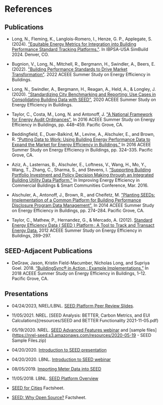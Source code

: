 # References

## Publications

* Long, N., Fleming, K., Langlois-Romero, I., Henze, G. P., Applegate, S. (2024). ["Equitable Energy Metrics for Integration into Building Performance Standard Tracking Platforms."](./resources/SimBuild2024_SEED_EEEJ.pdf). In IBPSA-USA SimBuild 2024. Denver, CO.

* Bugnion, V., Long, N., Mitchell, R., Bergmann, H., Swindler, A., Beers, E. (2022). ["Building Performance Standards to Drive Market Transformation"](./resources/Bugnion-2022-aceee.pdf). 2022 ACEEE Summer Study on Energy Efficiency in Buildings.

* Long, N., Swindler, A., Bergmann, H., Reagan, A., Held, A., & Longley, J. (2020). ["Standardizing City Benchmarking and Reporting: Use Cases in Consolidating Building Data with SEED"](./resources/Long-2020-Standardizing_City_Benchmarking.pdf), 2020 ACEEE Summer Study on Energy Efficiency in Buildings.

* Taylor, C., Costa, M., Long, N. and Antonoff, J. ["A National Framework for Energy Audit Ordinances"](https://aceee.org/files/proceedings/2016/data/papers/9_448.pdf), In 2016 ACEEE Summer Study on Energy Efficiency in Buildings, pp. 448–459. Pacific Grove, CA.

* Beddingfield, E., Duer-Balkind, M., Levine, A., Alschuler, E., and Brown, R. [“Putting Data to Work: Using Building Energy Performance Data to Expand the Market for Energy Efficiency in Buildings.”](https://aceee.org/files/proceedings/2016/data/papers/7_324.pdf) In 2016 ACEEE Summer Study on Energy Efficiency in Buildings, pp. 324–335. Pacific Grove, CA.

* Aziz, A., Lasternas, B., Alschuler, E., Loftness, V., Wang, H., Mo, Y., Wang, T., Zhang, C., Sharma, S., and Stevens, I. [“Supporting Building Portfolio Investment and Policy Decision Making through an Integrated Building Utility Data Platform.”](https://www.osti.gov/biblio/1247127) In Improving Energy Efficiency in Commercial Buildings & Smart Communities Conference, Mar. 2016.

* Alschuler, A., Antonoff, J., Brown, R., and Cheifetz, M. ["Planting SEEDs: Implementation of a Common Platform for Building Performance Disclosure Program Data Management"](http://aceee.org/files/proceedings/2014/data/papers/4-274.pdf), In 2014 ACEEE Summer Study on Energy Efficiency in Buildings, pp. 274–284. Pacific Grove, CA.

* Taylor, C., Mathew, P., Hernandez, G., & Mercado, A. (2012). [Standard Energy Efficiency Data ( SEED ) Platform : A Tool to Track and Transact Energy Data.](https://www.aceee.org/files/proceedings/2012/data/papers/0193-000384.pdf) 2012 ACEEE Summer Study on Energy Efficiency in Buildings, 289–297.

## SEED-Adjacent Publications

* DeGraw, Jason, Kristin Field-Macumber, Nicholas Long, and Supriya Goel. 2018. [“BuildingSync® in Action : Example Implementations.”](https://buildingsync.net/documents/DeGraw-ACEEE-BuildingSync-in-Action.pdf) In 2018 ACEEE Summer Study on Energy Efficiency in Buildings, 1–12. Pacific Grove, CA.

## Presentations

* 04/24/2023, NREL/LBNL. [SEED Platform Peer Review Slides](https://www.energy.gov/sites/default/files/2023-05/bto-peer-2023-25204-seed-nrel-long.pdf).

* 11/05/2021. NREL. [SEED Analysis: BETTER, Carbon Metrics,
and EUI Calculations](resources/SEED and BETTER Functionality 2021-11-05.pdf)

* 05/19/2020. NREL. [SEED Advanced Features webinar](https://nrel-seed.s3.amazonaws.com/resources/2020-05-19%20-%20SEED%20Advanced%20Features%20Webinar.mp4) and [sample files](<https://nrel-seed.s3.amazonaws.com/resources/2020-05-19> - SEED Sample Files.zip)

* 04/20/2020. [Introduction to SEED presentation](https://nrel-seed.s3.amazonaws.com/resources/Introduction%20to%20SEED.pdf)

* 04/20/2020. LBNL. [Introduction to SEED webinar](https://nrel-seed.s3.amazonaws.com/resources/2020-04-29%20-%20Introduction%20to%20SEED%20Webinar.mp4)

* 08/05/2019. [Importing Meter Data into SEED](https://nrel-seed.s3.amazonaws.com/resources/SEED%20Platform%20V2_6_%20Meter%20Data.pdf)

* 11/05/2018. LBNL. [SEED Platform Overview](https://nrel-seed.s3.amazonaws.com/resources/SEED%20Platform%20V2_4%20Getting%20Started%20Guide.pdf)

* [SEED for Cities](https://nrel-seed.s3.amazonaws.com/resources/SEED_Factsheet_City.pdf) Factsheet.

* [SEED: Why Open Source?](https://nrel-seed.s3.amazonaws.com/resources/SEED_Overview_OpenSource_0.pdf) Factsheet.
